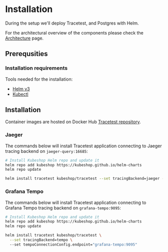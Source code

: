 # Installation

During the setup we'll deploy Tracetest, and Postgres with Helm.

For the architectural overview of the components please check the [Architecture](architecture.md) page.

## Prerequsities

### Installation requirements

Tools needed for the installation:

- [Helm v3](https://helm.sh/docs/intro/install/)
- [Kubectl](https://kubernetes.io/docs/tasks/tools/)

## Installation

Container images are hosted on Docker Hub [Tracetest repository](https://hub.docker.com/r/kubeshop/tracetest).

### Jaeger

The commands below will install Tracetest application connecting to Jaeger tracing backend on `jaeger-query:16685`:

```sh
# Install Kubeshop Helm repo and update it
helm repo add kubeshop https://kubeshop.github.io/helm-charts
helm repo update

helm install tracetest kubeshop/tracetest --set tracingBackend=jaeger --set jaegerConnectionConfig.endpoint="jaeger-query:16685"
```

### Grafana Tempo

The commands below will install Tracetest application connecting to Grafana Tempo tracing backend on `grafana-tempo:9095`:

```sh
# Install Kubeshop Helm repo and update it
helm repo add kubeshop https://kubeshop.github.io/helm-charts
helm repo update

helm install tracetest kubeshop/tracetest \
  --set tracingBackend=tempo \ 
  --set tempoConnectionConfig.endpoint="grafana-tempo:9095"
```
